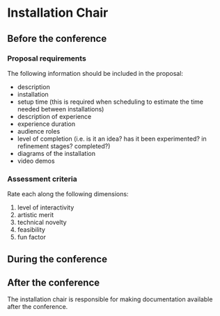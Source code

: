 # Installation Chair


## Before the conference



### Proposal requirements

The following information should be included in the proposal:

* description
* installation
* setup time (this is required when scheduling to estimate the time needed between installations)
* description of experience
* experience duration
* audience roles
* level of completion (i.e. is it an idea? has it been experimented? in refinement stages? completed?)
* diagrams of the installation
* video demos

### Assessment criteria

Rate each along the following dimensions:

1. level of interactivity
2. artistic merit
3. technical novelty
4. feasibility
5. fun factor



## During the conference


## After the conference

The installation chair is responsible for making documentation available after the conference. 
